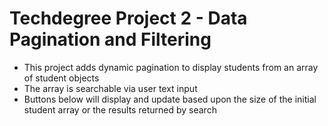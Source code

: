 # Techdegree Project 2 - Data Pagination and Filtering
* This project adds dynamic pagination to display students from an array of student objects
* The array is searchable via user text input
* Buttons below will display and update based upon the size of the initial student array or the results returned by search
